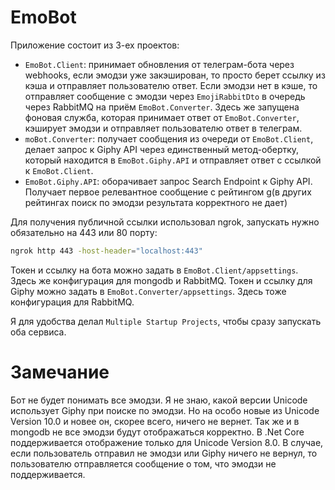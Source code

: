 # EmoBot

Приложение состоит из 3-ех проектов:
- `EmoBot.Client`: принимает обновления от телеграм-бота через webhooks, если эмодзи уже закэширован, то просто берет ссылку из кэша и отправляет пользователю ответ. Если эмодзи нет в кэше, то отправляет сообщение с эмодзи через `EmojiRabbitDto` в очередь через RabbitMQ на приём `EmoBot.Converter`. Здесь же запущена фоновая служба, которая принимает ответ от `EmoBot.Converter`, кэширует эмодзи и отправляет пользователю ответ в телеграм. 
- `moBot.Converter`: получает сообщения из очереди от `EmoBot.Client`, делает запрос к Giphy API через единственный метод-обертку, который находится в `EmoBot.Giphy.API` и отправляет ответ с ссылкой к `EmoBot.Client`.
- `EmoBot.Giphy.API`: оборачивает запрос Search Endpoint к Giphy API. Получает первое релевантное сообщение с рейтингом g(в других рейтингах поиск по эмодзи результата корректного не дает)

Для получения публичной ссылки использовал ngrok, запускать нужно обязательно на 443 или 80 порту: 
```sh
ngrok http 443 -host-header="localhost:443"
```

Токен и ссылку на бота можно задать в `EmoBot.Client/appsettings`. Здесь же конфигурация для mongodb и RabbitMQ.
Токен и ссылку для Giphy можно задать в `EmoBot.Converter/appsettings`. Здесь тоже конфигурация для RabbitMQ.

Я для удобства делал `Multiple Startup Projects`, чтобы сразу запускать оба сервиса.

# Замечание

Бот не будет понимать все эмодзи. Я не знаю, какой версии Unicode использует Giphy при поиске по эмодзи. Но на особо новые из Unicode Version 10.0 и новее он, скорее всего, ничего не вернет. Так же и в mongodb не все эмодзи будут отображаться корректно. В .Net Core поддерживается отображение только для Unicode Version 8.0. 
В случае, если пользователь отправил не эмодзи или Giphy ничего не вернул, то пользователю отправляется сообщение о том, что эмодзи не поддерживается. 
